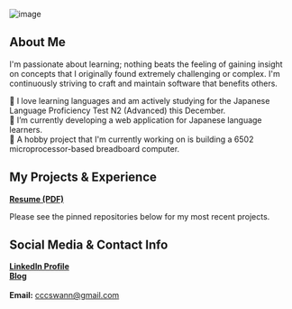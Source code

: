 ![image](https://user-images.githubusercontent.com/17733481/114068503-d13b5980-9852-11eb-9094-d1f69ed952b9.png)

## About Me

I'm passionate about learning; nothing beats the feeling of gaining insight on concepts that I originally found extremely challenging or complex. I'm continuously striving to craft and maintain software that benefits others.

🗻  I love learning languages and am actively studying for the Japanese Language Proficiency Test N2 (Advanced) this December. \
🔭  I’m currently developing a web application for Japanese language learners. \
🌱  A hobby project that I'm currently working on is building a 6502 microprocessor-based breadboard computer. 

## My Projects & Experience

<a href="https://drive.google.com/file/d/1Oi3a-1nhBuf71YIyOG3Sfs8ye5PejxmR/view?usp=sharing"><strong>Resume (PDF)</strong></a>

Please see the pinned repositories below for my most recent projects.

## Social Media & Contact Info

[<strong>LinkedIn Profile</strong>](https://www.linkedin.com/in/ciaraswann) \
[<strong>Blog</strong>](https://ciaraswann.medium.com/)
<br><br>
<strong>Email:</strong> cccswann@gmail.com
<!--
**cccswann/cccswann** is a ✨ _special_ ✨ repository because its `README.md` (this file) appears on your GitHub profile.

Here are some ideas to get you started:

- 🔭 I’m currently working on ...
- 🌱 I’m currently learning ...
- 👯 I’m looking to collaborate on ...
- 🤔 I’m looking for help with ...
- 💬 Ask me about ...
- 📫 How to reach me: ...
- 😄 Pronouns: ...
- ⚡ Fun fact: ...
-->
